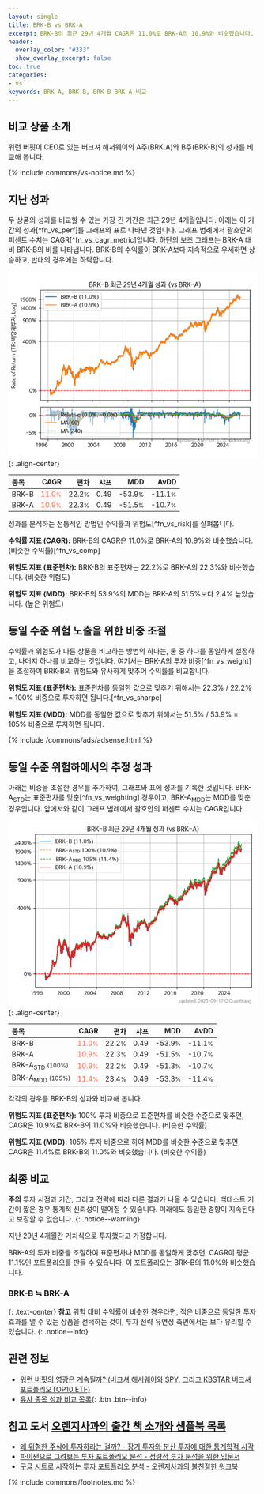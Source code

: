 ```yaml
---
layout: single
title: BRK-B vs BRK-A
excerpt: BRK-B의 최근 29년 4개월 CAGR은 11.0%로 BRK-A의 10.9%와 비슷했습니다.
header:
  overlay_color: "#333"
  show_overlay_excerpt: false
toc: true
categories:
- vs
keywords: BRK-A, BRK-B, BRK-B BRK-A 비교
---
```


## 비교 상품 소개


워런 버핏이 CEO로 있는 버크셔 해서웨이의 A주(BRK.A)와 B주(BRK-B)의 성과를 비교해 봅니다.



{% include commons/vs-notice.md %}

## 지난 성과

두 상품의 성과를 비교할 수 있는 가장 긴 기간은 최근 29년 4개월입니다. 아래는 이 기간의 성과[^fn_vs_perf]를 그래프와 표로 나타낸 것입니다.
그래프 범례에서 괄호안의 퍼센트 수치는 CAGR[^fn_vs_cagr_metric]입니다.
하단의 보조 그래프는 BRK-A 대비 BRK-B의 비를 나타냅니다.
BRK-B의 수익률이 BRK-A보다 지속적으로 우세하면 상승하고, 반대의 경우에는 하락합니다.

![BRK-B](/vs/images/brk-b-vs-brk-a_dual.png){: .align-center}

| **종목** | **CAGR** | **편차** | **샤프** | **MDD** | **AvDD** |
| :------------ | ------: | -----------: | -------: | ------: | -------: |
| BRK-B | <span style="color: tomato">11.0<small>%</small></span> | 22.2<small>%</small> | 0.49 | -53.9<small>%</small> | -11.1<small>%</small> |
| BRK-A | <span style="color: tomato">10.9<small>%</small></span> | 22.3<small>%</small> | 0.49 | -51.5<small>%</small> | -10.7<small>%</small> |

<!-- more -->


성과를 분석하는 전통적인 방법인 수익률과 위험도[^fn_vs_risk]를 살펴봅니다.

**수익률 지표 (CAGR):** BRK-B의 CAGR은 11.0%로 BRK-A의 10.9%와 비슷했습니다. (비슷한 수익률)[^fn_vs_comp]

**위험도 지표 (표준편차):** BRK-B의 표준편차는 22.2%로 BRK-A의 22.3%와 비슷했습니다. (비슷한 위험도)

**위험도 지표 (MDD):** BRK-B의 53.9%의 MDD는 BRK-A의 51.5%보다 2.4% 높았습니다. (높은 위험도)



## 동일 수준 위험 노출을 위한 비중 조절

수익률과 위험도가 다른 상품을 비교하는 방법의 하나는, 둘 중 하나를 동일하게 설정하고, 나머지 하나를 비교하는 것입니다.
여기서는 BRK-A의 투자 비중[^fn_vs_weight]을 조절하여 BRK-B의 위험도와 유사하게 맞추어 수익률를 비교합니다.

**위험도 지표 (표준편차):** 표준편차를 동일한 값으로 맞추기 위해서는 22.3% / 22.2% = 100% 비중으로 투자하면 됩니다.[^fn_vs_sharpe]

**위험도 지표 (MDD):** MDD를 동일한 값으로 맞추기 위해서는 51.5% / 53.9% = 105% 비중으로 투자하면 됩니다.


{% include /commons/ads/adsense.html %}



## 동일 수준 위험하에서의 추정 성과

아래는 비중을 조절한 경우를 추가하여, 그래프와 표에 성과를 기록한 것입니다.
BRK-A<sub>STD</sub>는 표준편차를 맞춘[^fn_vs_weighting] 경우이고, BRK-A<sub>MDD</sub>는 MDD를 맞춘 경우입니다.
앞에서와 같이 그래프 범례에서 괄호안의 퍼센트 수치는 CAGR입니다.


![BRK-B](/vs/images/brk-b-vs-brk-a.png){: .align-center}



| **종목** | **CAGR** | **편차** | **샤프** | **MDD** | **AvDD** |
| :------------ | ------: | -----------: | -------: | ------: | -------: |
| BRK-B | <span style="color: tomato">11.0<small>%</small></span> | 22.2<small>%</small> | 0.49 | -53.9<small>%</small> | -11.1<small>%</small> |
| BRK-A | <span style="color: tomato">10.9<small>%</small></span> | 22.3<small>%</small> | 0.49 | -51.5<small>%</small> | -10.7<small>%</small> |
| BRK-A<sub>STD</sub> <small>(100%)</small> | <span style="color: tomato">10.9<small>%</small></span> | 22.2<small>%</small> | 0.49 | -51.3<small>%</small> | -10.7<small>%</small> |
| BRK-A<sub>MDD</sub> <small>(105%)</small> | <span style="color: tomato">11.4<small>%</small></span> | 23.4<small>%</small> | 0.49 | -53.3<small>%</small> | -11.4<small>%</small> |



각각의 경우를 BRK-B의 성과와 비교해 봅니다.

**위험도 지표 (표준편차):** 100% 투자 비중으로 표준편차를 비슷한 수준으로 맞추면, CAGR은 10.9%로 BRK-B의 11.0%와 비슷했습니다. (비슷한 수익률)

**위험도 지표 (MDD):** 105% 투자 비중으로 하여 MDD를 비슷한 수준으로 맞추면, CAGR은 11.4%로 BRK-B의 11.0%와 비슷했습니다. (비슷한 수익률)




## 최종 비교

**주의** 투자 시점과 기간, 그리고 전략에 따라 다른 결과가 나올 수 있습니다. 백테스트 기간이 짧은 경우 통계적 신뢰성이 떨어질 수 있습니다. 미래에도 동일한 경향이 지속된다고 보장할 수 없습니다.
{: .notice--warning}

지난 29년 4개월간 거치식으로 투자했다고 가정합니다.

BRK-A의 투자 비중을 조절하여 표준편차나 MDD를 동일하게 맞추면, CAGR이 평균 11.1%인 포트폴리오를 만들 수 있습니다.
이 포트폴리오는 BRK-B의 11.0%와 비슷했습니다.

### BRK-B ≒ BRK-A
{: .text-center}
**참고** 위험 대비 수익률이 비슷한 경우라면, 적은 비중으로 동일한 투자 효과를 낼 수 있는 상품을 선택하는 것이, 투자 전략 유연성 측면에서는 보다 유리할 수 있습니다.
{: .notice--info}


## 관련 정보

- [워런 버핏의 영광은 계속될까? (버크셔 해서웨이와 SPY, 그리고 KBSTAR 버크셔포트폴리오TOP10 ETF)](https://kongdori.tistory.com/184)
- [유사 종목 성과 비교 목록](/vs/){: .btn .btn--info}


## 참고 도서 [오렌지사과의 출간 책 소개와 샘플북 목록](https://kongdori.tistory.com/691)

- [왜 위험한 주식에 투자하라는 걸까? - 장기 투자와 분산 투자에 대한 통계학적 시각](https://kongdori.tistory.com/421)
- [파이썬으로 그려보는 투자 포트폴리오 분석  - 정량적 투자 분석을 위한 입문서](https://kongdori.tistory.com/643)
- [구글 시트로 시작하는 투자 포트폴리오 분석 - 오렌지사과의 불친절한 워크북](https://kongdori.tistory.com/449)

{% include commons/footnotes.md %}